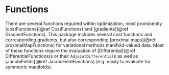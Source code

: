 # Functions

There are several functions required within optimization, most prominently
[costFunctions](@ref CostFunctions) and [gradients](@ref GradientFunctions). This package includes
several cost functions and corresponding gradients, but also corresponding
[proximal maps](@ref proximalMapFunctions) for variational methods
manifold-valued data. Most of these functions require the evaluation of
[Differential](@ref DifferentialFunctions)s or their `AdjointDifferential`s as well
as [JacobiFields](@ref JacobiFieldFunctions) (e.g. easily to evaluate for symmetric manifolds).